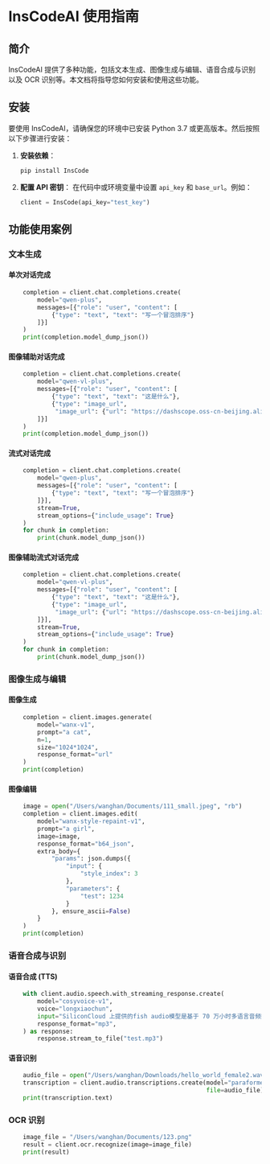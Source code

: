 # InsCodeAI 使用指南

## 简介
InsCodeAI 提供了多种功能，包括文本生成、图像生成与编辑、语音合成与识别以及 OCR 识别等。本文档将指导您如何安装和使用这些功能。

## 安装
要使用 InsCodeAI，请确保您的环境中已安装 Python 3.7 或更高版本。然后按照以下步骤进行安装：

1. **安装依赖**：
   ```bash
   pip install InsCode
   ```

2. **配置 API 密钥**：
   在代码中或环境变量中设置 `api_key` 和 `base_url`。例如：
   ```python
   client = InsCode(api_key="test_key")
   ```

## 功能使用案例

### 文本生成
#### 单次对话完成
```python
    completion = client.chat.completions.create(
        model="qwen-plus",
        messages=[{"role": "user", "content": [
            {"type": "text", "text": "写一个冒泡排序"}
        ]}]
    )
    print(completion.model_dump_json())
```

#### 图像辅助对话完成
```python
    completion = client.chat.completions.create(
        model="qwen-vl-plus",
        messages=[{"role": "user", "content": [
            {"type": "text", "text": "这是什么"},
            {"type": "image_url",
             "image_url": {"url": "https://dashscope.oss-cn-beijing.aliyuncs.com/images/dog_and_girl.jpeg"}}
        ]}]
    )
    print(completion.model_dump_json())
```

#### 流式对话完成
```python
    completion = client.chat.completions.create(
        model="qwen-plus",
        messages=[{"role": "user", "content": [
            {"type": "text", "text": "写一个冒泡排序"}
        ]}],
        stream=True,
        stream_options={"include_usage": True}
    )
    for chunk in completion:
        print(chunk.model_dump_json())
```

#### 图像辅助流式对话完成
```python
    completion = client.chat.completions.create(
        model="qwen-vl-plus",
        messages=[{"role": "user", "content": [
            {"type": "text", "text": "这是什么"},
            {"type": "image_url",
             "image_url": {"url": "https://dashscope.oss-cn-beijing.aliyuncs.com/images/dog_and_girl.jpeg"}}
        ]}],
        stream=True,
        stream_options={"include_usage": True}
    )
    for chunk in completion:
        print(chunk.model_dump_json())
```

### 图像生成与编辑
#### 图像生成
```python
    completion = client.images.generate(
        model="wanx-v1",
        prompt="a cat",
        n=1,
        size="1024*1024",
        response_format="url"
    )
    print(completion)
```

#### 图像编辑
```python
    image = open("/Users/wanghan/Documents/111_small.jpeg", "rb")
    completion = client.images.edit(
        model="wanx-style-repaint-v1",
        prompt="a girl",
        image=image,
        response_format="b64_json",
        extra_body={
            "params": json.dumps({
                "input": {
                    "style_index": 3
                },
                "parameters": {
                    "test": 1234
                }
            }, ensure_ascii=False)
        }
    )
    print(completion)
```

### 语音合成与识别
#### 语音合成 (TTS)
```python
    with client.audio.speech.with_streaming_response.create(
        model="cosyvoice-v1",
        voice="longxiaochun",
        input="SiliconCloud 上提供的fish audio模型是基于 70 万小时多语言音频数据训练的领先文本到语音（TTS）模型，支持中文、英语、日语、德语、法语、西班牙语、韩语、阿拉伯语等多种语言，并能够音色克隆，具有非常好的实时性。",
        response_format="mp3",
    ) as response:
        response.stream_to_file("test.mp3")
```

#### 语音识别
```python
    audio_file = open("/Users/wanghan/Downloads/hello_world_female2.wav", "rb")
    transcription = client.audio.transcriptions.create(model="paraformer-v2",
                                                       file=audio_file)
    print(transcription.text)
```

### OCR 识别
```python
    image_file = "/Users/wanghan/Documents/123.png"
    result = client.ocr.recognize(image=image_file)
    print(result)
```
